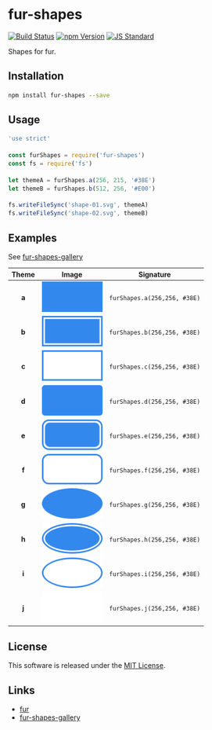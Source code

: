 fur-shapes
==========

<!---
This file is generated by ape-tmpl. Do not update manually.
--->

<!-- Badge Start -->
<a name="badges"></a>

[![Build Status][bd_travis_shield_url]][bd_travis_url]
[![npm Version][bd_npm_shield_url]][bd_npm_url]
[![JS Standard][bd_standard_shield_url]][bd_standard_url]

[bd_repo_url]: https://github.com/fur-labo/fur-shapes
[bd_travis_url]: http://travis-ci.org/fur-labo/fur-shapes
[bd_travis_shield_url]: http://img.shields.io/travis/fur-labo/fur-shapes.svg?style=flat
[bd_travis_com_url]: http://travis-ci.com/fur-labo/fur-shapes
[bd_travis_com_shield_url]: https://api.travis-ci.com/fur-labo/fur-shapes.svg?token=
[bd_license_url]: https://github.com/fur-labo/fur-shapes/blob/master/LICENSE
[bd_codeclimate_url]: http://codeclimate.com/github/fur-labo/fur-shapes
[bd_codeclimate_shield_url]: http://img.shields.io/codeclimate/github/fur-labo/fur-shapes.svg?style=flat
[bd_codeclimate_coverage_shield_url]: http://img.shields.io/codeclimate/coverage/github/fur-labo/fur-shapes.svg?style=flat
[bd_gemnasium_url]: https://gemnasium.com/fur-labo/fur-shapes
[bd_gemnasium_shield_url]: https://gemnasium.com/fur-labo/fur-shapes.svg
[bd_npm_url]: http://www.npmjs.org/package/fur-shapes
[bd_npm_shield_url]: http://img.shields.io/npm/v/fur-shapes.svg?style=flat
[bd_standard_url]: http://standardjs.com/
[bd_standard_shield_url]: https://img.shields.io/badge/code%20style-standard-brightgreen.svg

<!-- Badge End -->


<!-- Description Start -->
<a name="description"></a>

Shapes for fur.

<!-- Description End -->


<!-- Overview Start -->
<a name="overview"></a>



<!-- Overview End -->


<!-- Sections Start -->
<a name="sections"></a>

<!-- Section from "doc/guides/01.Installation.md.hbs" Start -->

<a name="section-doc-guides-01-installation-md"></a>

Installation
-----

```bash
npm install fur-shapes --save
```


<!-- Section from "doc/guides/01.Installation.md.hbs" End -->

<!-- Section from "doc/guides/02.Usage.md.hbs" Start -->

<a name="section-doc-guides-02-usage-md"></a>

Usage
----

```javascript
'use strict'

const furShapes = require('fur-shapes')
const fs = require('fs')

let themeA = furShapes.a(256, 215, '#38E')
let themeB = furShapes.b(512, 256, '#E00')

fs.writeFileSync('shape-01.svg', themeA)
fs.writeFileSync('shape-02.svg', themeB)

```

<!-- Section from "doc/guides/02.Usage.md.hbs" End -->

<!-- Section from "doc/guides/03.Examples.md.hbs" Start -->

<a name="section-doc-guides-03-examples-md"></a>

Examples
--------

See [fur-shapes-gallery](http://fur-repo.github.io/fur-shapes/)

| Theme | Image | Signature |
| :---: | ----- | --------- |
| **a** | <img src="./example/images/example-shape-a.png?v=2.1.1" height="62"> | `furShapes.a(256,256, #38E)` |
| **b** | <img src="./example/images/example-shape-b.png?v=2.1.1" height="62"> | `furShapes.b(256,256, #38E)` |
| **c** | <img src="./example/images/example-shape-c.png?v=2.1.1" height="62"> | `furShapes.c(256,256, #38E)` |
| **d** | <img src="./example/images/example-shape-d.png?v=2.1.1" height="62"> | `furShapes.d(256,256, #38E)` |
| **e** | <img src="./example/images/example-shape-e.png?v=2.1.1" height="62"> | `furShapes.e(256,256, #38E)` |
| **f** | <img src="./example/images/example-shape-f.png?v=2.1.1" height="62"> | `furShapes.f(256,256, #38E)` |
| **g** | <img src="./example/images/example-shape-g.png?v=2.1.1" height="62"> | `furShapes.g(256,256, #38E)` |
| **h** | <img src="./example/images/example-shape-h.png?v=2.1.1" height="62"> | `furShapes.h(256,256, #38E)` |
| **i** | <img src="./example/images/example-shape-i.png?v=2.1.1" height="62"> | `furShapes.i(256,256, #38E)` |
| **j** | <img src="./example/images/example-shape-j.png?v=2.1.1" height="62"> | `furShapes.j(256,256, #38E)` |


<!-- Section from "doc/guides/03.Examples.md.hbs" End -->


<!-- Sections Start -->


<!-- LICENSE Start -->
<a name="license"></a>

License
-------
This software is released under the [MIT License](https://github.com/fur-labo/fur-shapes/blob/master/LICENSE).

<!-- LICENSE End -->


<!-- Links Start -->
<a name="links"></a>

Links
------

+ [fur][fur_url]
+ [fur-shapes-gallery][fur_shapes_gallery_url]

[fur_url]: https://github.com/fur-repo/fur
[fur_shapes_gallery_url]: http://fur-repo.github.io/fur-shapes/

<!-- Links End -->
